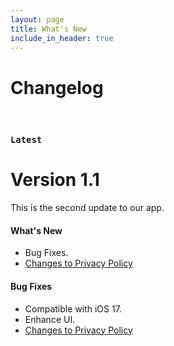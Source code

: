 ```yaml
---
layout: page
title: What's New
include_in_header: true
---
```


# Changelog

<br>

### `Latest`
# **Version 1.1**
This is the second update to our app. 

#### What's New
- Bug Fixes.
- [Changes to Privacy Policy](/privacypolicy)

#### Bug Fixes
- Compatible with iOS 17.
- Enhance UI.
- [Changes to Privacy Policy](/privacypolicy)

<br>
